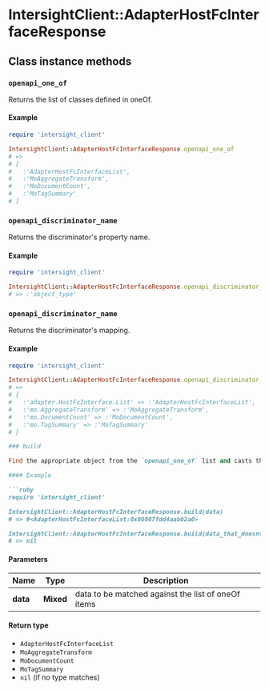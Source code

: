 # IntersightClient::AdapterHostFcInterfaceResponse

## Class instance methods

### `openapi_one_of`

Returns the list of classes defined in oneOf.

#### Example

```ruby
require 'intersight_client'

IntersightClient::AdapterHostFcInterfaceResponse.openapi_one_of
# =>
# [
#   :'AdapterHostFcInterfaceList',
#   :'MoAggregateTransform',
#   :'MoDocumentCount',
#   :'MoTagSummary'
# ]
```

### `openapi_discriminator_name`

Returns the discriminator's property name.

#### Example

```ruby
require 'intersight_client'

IntersightClient::AdapterHostFcInterfaceResponse.openapi_discriminator_name
# => :'object_type'
```

### `openapi_discriminator_name`

Returns the discriminator's mapping.

#### Example

```ruby
require 'intersight_client'

IntersightClient::AdapterHostFcInterfaceResponse.openapi_discriminator_mapping
# =>
# {
#   :'adapter.HostFcInterface.List' => :'AdapterHostFcInterfaceList',
#   :'mo.AggregateTransform' => :'MoAggregateTransform',
#   :'mo.DocumentCount' => :'MoDocumentCount',
#   :'mo.TagSummary' => :'MoTagSummary'
# }

### build

Find the appropriate object from the `openapi_one_of` list and casts the data into it.

#### Example

```ruby
require 'intersight_client'

IntersightClient::AdapterHostFcInterfaceResponse.build(data)
# => #<AdapterHostFcInterfaceList:0x00007fdd4aab02a0>

IntersightClient::AdapterHostFcInterfaceResponse.build(data_that_doesnt_match)
# => nil
```

#### Parameters

| Name | Type | Description |
| ---- | ---- | ----------- |
| **data** | **Mixed** | data to be matched against the list of oneOf items |

#### Return type

- `AdapterHostFcInterfaceList`
- `MoAggregateTransform`
- `MoDocumentCount`
- `MoTagSummary`
- `nil` (if no type matches)

